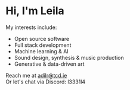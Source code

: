 # Hi, I'm Leila

My interests include:  
- Open source software  
- Full stack development  
- Machine learning & AI  
- Sound design, synthesis & music production  
- Generative & data-driven art  

Reach me at <a href="mailto:adilr@tcd.ie">adilr@tcd.ie</a>  
Or let's chat via Discord: l3331l4
